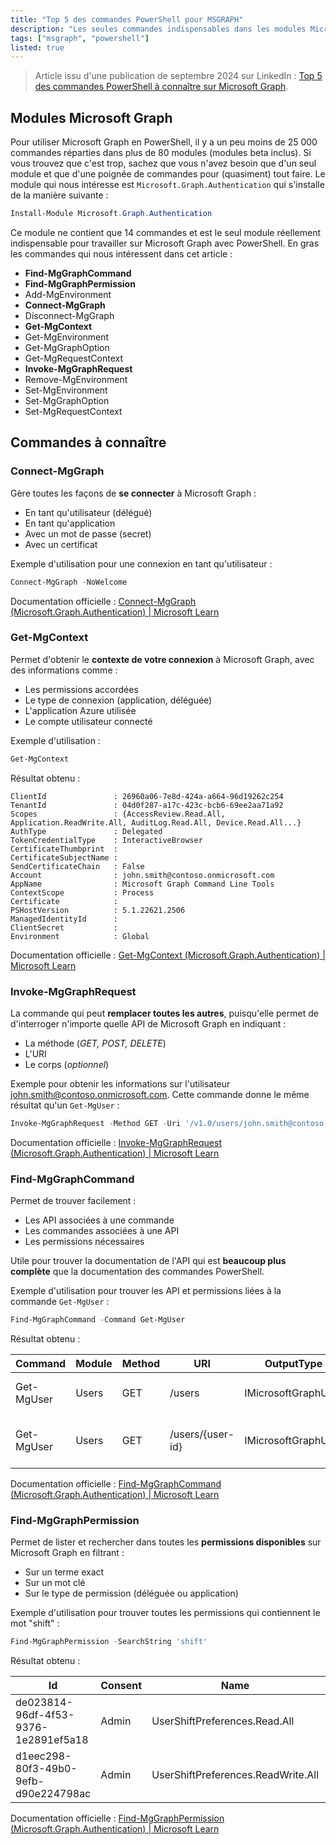 ```yaml
---
title: "Top 5 des commandes PowerShell pour MSGRAPH"
description: "Les seules commandes indispensables dans les modules Microsoft Graph"
tags: ["msgraph", "powershell"]
listed: true
---
```


> Article issu d'une publication de septembre 2024 sur LinkedIn  : [Top 5 des commandes PowerShell à connaître sur Microsoft Graph](https://www.linkedin.com/posts/leobouard\_top-5-des-commandes-powershell-%C3%A0-connaitre-activity-7239920803582996482-i6gi?utm\_source=share&utm\_medium=member\_desktop&rcm=ACoAACeUVyYBCG\_mSlyJ9Nb1h1VjxMttbiTk4Ec).

## Modules Microsoft Graph

Pour utiliser Microsoft Graph en PowerShell, il y a un peu moins de 25 000 commandes réparties dans plus de 80 modules (modules beta inclus). Si vous trouvez que c'est trop, sachez que vous n'avez besoin que d'un seul module et que d'une poignée de commandes pour (quasiment) tout faire. Le module qui nous intéresse est `Microsoft.Graph.Authentication` qui s'installe de la manière suivante :

```powershell
Install-Module Microsoft.Graph.Authentication
```

Ce module ne contient que 14 commandes et est le seul module réellement indispensable pour travailler sur Microsoft Graph avec PowerShell. En gras les commandes qui nous intéressent dans cet article :

- **Find-MgGraphCommand**
- **Find-MgGraphPermission**
- Add-MgEnvironment
- **Connect-MgGraph**
- Disconnect-MgGraph
- **Get-MgContext**
- Get-MgEnvironment
- Get-MgGraphOption
- Get-MgRequestContext
- **Invoke-MgGraphRequest**
- Remove-MgEnvironment
- Set-MgEnvironment
- Set-MgGraphOption
- Set-MgRequestContext

## Commandes à connaître

### Connect-MgGraph

Gère toutes les façons de **se connecter** à Microsoft Graph :

- En tant qu'utilisateur (délégué)
- En tant qu'application
- Avec un mot de passe (secret)
- Avec un certificat

Exemple d'utilisation pour une connexion en tant qu'utilisateur :

```powershell
Connect-MgGraph -NoWelcome
```

Documentation officielle : [Connect-MgGraph (Microsoft.Graph.Authentication) \| Microsoft Learn](https://learn.microsoft.com/en-us/powershell/module/microsoft.graph.authentication/connect-mggraph?view=graph-powershell-1.0)

### Get-MgContext

Permet d'obtenir le **contexte de votre connexion** à Microsoft Graph, avec des informations comme :

- Les permissions accordées
- Le type de connexion (application, déléguée)
- L'application Azure utilisée
- Le compte utilisateur connecté

Exemple d'utilisation :

```powershell
Get-MgContext
```

Résultat obtenu :

```plaintext
ClientId               : 26960a06-7e8d-424a-a664-96d19262c254
TenantId               : 04d0f287-a17c-423c-bcb6-69ee2aa71a92
Scopes                 : {AccessReview.Read.All, Application.ReadWrite.All, AuditLog.Read.All, Device.Read.All...}
AuthType               : Delegated
TokenCredentialType    : InteractiveBrowser
CertificateThumbprint  :
CertificateSubjectName :
SendCertificateChain   : False
Account                : john.smith@contoso.onmicrosoft.com
AppName                : Microsoft Graph Command Line Tools
ContextScope           : Process
Certificate            :
PSHostVersion          : 5.1.22621.2506
ManagedIdentityId      :
ClientSecret           :
Environment            : Global
```

Documentation officielle : [Get-MgContext (Microsoft.Graph.Authentication) \| Microsoft Learn](https://learn.microsoft.com/en-us/powershell/module/microsoft.graph.authentication/get-mgcontext?view=graph-powershell-1.0)

### Invoke-MgGraphRequest

La commande qui peut **remplacer toutes les autres**, puisqu'elle permet de d'interroger n'importe quelle API de Microsoft Graph en indiquant :

- La méthode (*GET, POST, DELETE*)
- L'URI
- Le corps (*optionnel*)

Exemple pour obtenir les informations sur l'utilisateur <john.smith@contoso.onmicrosoft.com>. Cette commande donne le même résultat qu'un `Get-MgUser` :

```powershell
Invoke-MgGraphRequest -Method GET -Uri '/v1.0/users/john.smith@contoso.onmicrosoft.com' -OutputType PSObject
```

Documentation officielle : [Invoke-MgGraphRequest (Microsoft.Graph.Authentication) \| Microsoft Learn](https://learn.microsoft.com/en-us/powershell/module/microsoft.graph.authentication/invoke-mggraphrequest?view=graph-powershell-1.0)

### Find-MgGraphCommand

Permet de trouver facilement :

- Les API associées à une commande
- Les commandes associées à une API
- Les permissions nécessaires

Utile pour trouver la documentation de l'API qui est **beaucoup plus complète** que la documentation des commandes PowerShell.

Exemple d'utilisation pour trouver les API et permissions liées à la commande `Get-MgUser` :

```powershell
Find-MgGraphCommand -Command Get-MgUser
```

Résultat obtenu :

Command    | Module | Method | URI              | OutputType          | Permissions
-------    | ------ | ------ | ---              | ----------          | -----------
Get-MgUser | Users  | GET    | /users           | IMicrosoftGraphUser | {User.ReadBasic.All, User.ReadBasic.All, User.ReadWrit...
Get-MgUser | Users  | GET    | /users/{user-id} | IMicrosoftGraphUser | {User.Read, User.ReadBasic.All, User.ReadBasic.All, De...

Documentation officielle : [Find-MgGraphCommand (Microsoft.Graph.Authentication) \| Microsoft Learn](https://learn.microsoft.com/en-us/powershell/module/microsoft.graph.authentication/find-mggraphcommand?view=graph-powershell-1.0)

### Find-MgGraphPermission

Permet de lister et rechercher dans toutes les **permissions disponibles** sur Microsoft Graph en filtrant :

- Sur un terme exact
- Sur un mot clé
- Sur le type de permission (déléguée ou application)

Exemple d'utilisation pour trouver toutes les permissions qui contiennent le mot "shift" :

```powershell
Find-MgGraphPermission -SearchString 'shift'
```

Résultat obtenu :

Id                                   | Consent | Name                               | Description
--                                   | ------- | ----                               | -----------
de023814-96df-4f53-9376-1e2891ef5a18 | Admin   | UserShiftPreferences.Read.All      | Allows the app to read all users' sh...
d1eec298-80f3-49b0-9efb-d90e224798ac | Admin   | UserShiftPreferences.ReadWrite.All | Allows the app to manage all users' ...

Documentation officielle : [Find-MgGraphPermission (Microsoft.Graph.Authentication) \| Microsoft Learn](https://learn.microsoft.com/en-us/powershell/module/microsoft.graph.authentication/find-mggraphpermission?view=graph-powershell-1.0)
